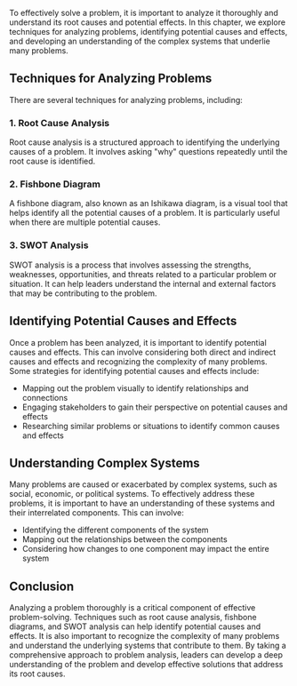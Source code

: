 
To effectively solve a problem, it is important to analyze it thoroughly and understand its root causes and potential effects. In this chapter, we explore techniques for analyzing problems, identifying potential causes and effects, and developing an understanding of the complex systems that underlie many problems.

Techniques for Analyzing Problems
---------------------------------

There are several techniques for analyzing problems, including:

### 1. Root Cause Analysis

Root cause analysis is a structured approach to identifying the underlying causes of a problem. It involves asking "why" questions repeatedly until the root cause is identified.

### 2. Fishbone Diagram

A fishbone diagram, also known as an Ishikawa diagram, is a visual tool that helps identify all the potential causes of a problem. It is particularly useful when there are multiple potential causes.

### 3. SWOT Analysis

SWOT analysis is a process that involves assessing the strengths, weaknesses, opportunities, and threats related to a particular problem or situation. It can help leaders understand the internal and external factors that may be contributing to the problem.

Identifying Potential Causes and Effects
----------------------------------------

Once a problem has been analyzed, it is important to identify potential causes and effects. This can involve considering both direct and indirect causes and effects and recognizing the complexity of many problems. Some strategies for identifying potential causes and effects include:

* Mapping out the problem visually to identify relationships and connections
* Engaging stakeholders to gain their perspective on potential causes and effects
* Researching similar problems or situations to identify common causes and effects

Understanding Complex Systems
-----------------------------

Many problems are caused or exacerbated by complex systems, such as social, economic, or political systems. To effectively address these problems, it is important to have an understanding of these systems and their interrelated components. This can involve:

* Identifying the different components of the system
* Mapping out the relationships between the components
* Considering how changes to one component may impact the entire system

Conclusion
----------

Analyzing a problem thoroughly is a critical component of effective problem-solving. Techniques such as root cause analysis, fishbone diagrams, and SWOT analysis can help identify potential causes and effects. It is also important to recognize the complexity of many problems and understand the underlying systems that contribute to them. By taking a comprehensive approach to problem analysis, leaders can develop a deep understanding of the problem and develop effective solutions that address its root causes.
